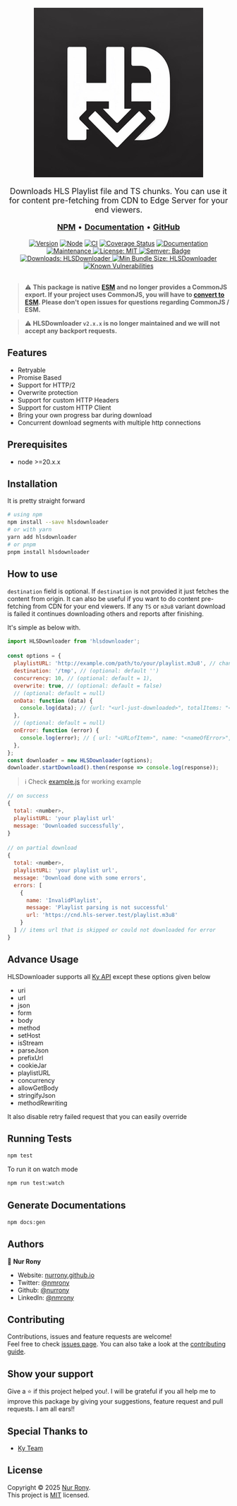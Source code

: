 <div align="center">

[![HLSDownloader](./assets/logo.png)](https://nurrony.github.io/hlsdownloader/)<br />

</div>

<p align="center" style="font-size: 18px;">
  Downloads HLS Playlist file and TS chunks. You can use it for content pre-fetching from CDN to Edge Server for your end viewers.
</p>

<p align="center" style="font-size: 18px;">
  <a href="https://www.npmjs.com/package/hlsdownloader"><b>NPM</b></a> • <a href="https://nurrony.github.io/hlsdownloader/"><b>Documentation</b></a> •  <a href="https://github.com/nurrony/hlsdownloader"><b>GitHub</b></a>
</p>

<div align="center">

[![Version](https://img.shields.io/npm/v/hlsdownloader.svg?style=flat-square)](https://www.npmjs.com/package/hlsdownloader)
[![Node](https://img.shields.io/badge/node-%3E%3D18-blue.svg?style=flat-square)](https://www.npmjs.com/package/hlsdownloader)
[![CI](https://github.com/nurrony/hlsdownloader/actions/workflows/test.yaml/badge.svg?style=flat-square)](https://github.com/nurrony/hlsdownloader/actions/workflows/test.yaml)
[![Coverage Status](https://coveralls.io/repos/github/nurrony/hlsdownloader/badge.svg?branch=main)](https://coveralls.io/github/nurrony/hlsdownloader?branch=main)
[![Documentation](https://img.shields.io/badge/documentation-yes-brightgreen.svg?style=flat-square)](https://nurrony.github.io/hlsdownloader)
[![Maintenance](https://img.shields.io/badge/Maintained%3F-yes-green.svg?style=flat-square) ](https://github.com/nurrony/hlsdownloader/graphs/commit-activity)
[![License: MIT](https://img.shields.io/github/license/nurrony/hlsdownloader?style=flat-square) ](https://github.com/nurrony/hlsdownloader/blob/main/LICENSE)
[![Semver: Badge](https://img.shields.io/badge/%F0%9F%93%A6%F0%9F%9A%80-semantic--release-e10079?style=flat-square) ](https://npmjs.com/package/hlsdownloader)
[![Downloads: HLSDownloader](https://img.shields.io/npm/dm/hlsdownloader.svg?style=flat-square) ](https://npm-stat.com/charts.html?package=hlsdownloader)
[![Min Bundle Size: HLSDownloader](https://img.shields.io/bundlephobia/minzip/hlsdownloader?style=flat-square) ](https://bundlephobia.com/package/hlsdownloader@latest)
[![Known Vulnerabilities](https://snyk.io/test/github/nurrony/hlsdownloader/badge.svg)](https://snyk.io/test/github/nurrony/hlsdownloader)
<br /> <br />

</div>

> ⚠️
> <strong>This package is native [ESM](https://developer.mozilla.org/en-US/docs/Web/JavaScript/Guide/Modules) and no longer provides a CommonJS export. If your project uses CommonJS, you will have to [convert to ESM](https://gist.github.com/sindresorhus/a39789f98801d908bbc7ff3ecc99d99c). Please don't open issues for questions regarding CommonJS / ESM.</strong>

> ⚠️
> <strong>HLSDownloader `v2.x.x` is no longer maintained and we will not accept any backport requests.</strong>

## Features

- Retryable
- Promise Based
- Support for HTTP/2
- Overwrite protection
- Support for custom HTTP Headers
- Support for custom HTTP Client
- Bring your own progress bar during download
- Concurrent download segments with multiple http connections

## Prerequisites

- node >=20.x.x

## Installation

It is pretty straight forward

```sh
# using npm
npm install --save hlsdownloader
# or with yarn
yarn add hlsdownloader
# or pnpm
pnpm install hlsdownloader
```

## How to use

`destination` field is optional. If `destination` is not provided it just fetches the content from origin.
It can also be useful if you want to do content pre-fetching from CDN for your end viewers. If any `TS` or `m3u8`
variant download is failed it continues downloading others and reports after finishing.

It's simple as below with.

```js
import HLSDownloader from 'hlsdownloader';

const options = {
  playlistURL: 'http://example.com/path/to/your/playlist.m3u8', // change it
  destination: '/tmp', // (optional: default '')
  concurrency: 10, // (optional: default = 1),
  overwrite: true, // (optional: default = false)
  // (optional: default = null)
  onData: function (data) {
    console.log(data); // {url: "<url-just-downloaded>", totalItems: "<total-items-to-download>", path: "<absolute-path-of-download-loation>"}
  },
  // (optional: default = null)
  onError: function (error) {
    console.log(error); // { url: "<URLofItem>", name: "<nameOfError>", message: "human readable message of error" }
  },
};
const downloader = new HLSDownloader(options);
downloader.startDownload().then(response => console.log(response));
```

> ℹ️ Check [example.js](example.js) for working example

```js
// on success
{
  total: <number>,
  playlistURL: 'your playlist url'
  message: 'Downloaded successfully',
}

// on partial download
{
  total: <number>,
  playlistURL: 'your playlist url',
  message: 'Download done with some errors',
  errors: [
    {
      name: 'InvalidPlaylist',
      message: 'Playlist parsing is not successful'
      url: 'https://cnd.hls-server.test/playlist.m3u8'
    }
  ] // items url that is skipped or could not downloaded for error
}
```

## Advance Usage

HLSDownloader supports all [Ky API](https://github.com/sindresorhus/ky?tab=readme-ov-file#api) except these options given below

- uri
- url
- json
- form
- body
- method
- setHost
- isStream
- parseJson
- prefixUrl
- cookieJar
- playlistURL
- concurrency
- allowGetBody
- stringifyJson
- methodRewriting

It also disable retry failed request that you can easily override

## Running Tests

```sh
npm test
```

To run it on watch mode

```sh
npm run test:watch
```

## Generate Documentations

```sh
npm docs:gen
```

## Authors

👤 **Nur Rony**

- Website: [nurrony.github.io](https://nurrony.github.io)
- Twitter: [@nmrony](https://twitter.com/nmrony)
- Github: [@nurrony](https://github.com/nurrony)
- LinkedIn: [@nmrony](https://linkedin.com/in/nmrony)

## Contributing

Contributions, issues and feature requests are welcome!<br />Feel free to check [issues page](https://github.com/nurrony/hlsdownloader/issues). You can also take a look at the [contributing guide](https://github.com/nurrony/hlsdownloader/blob/main/CONTRIBUTING.md).

## Show your support

Give a ⭐️ if this project helped you!. I will be grateful if you all help me to improve this package by giving your suggestions, feature request and pull requests. I am all ears!!

## Special Thanks to

- [Ky Team](https://www.npmjs.com/package/ky)

## License

Copyright © 2025 [Nur Rony](https://github.com/nurrony).<br />
This project is [MIT](https://github.com/nurrony/hlsdownloader/blob/main/LICENSE) licensed.
